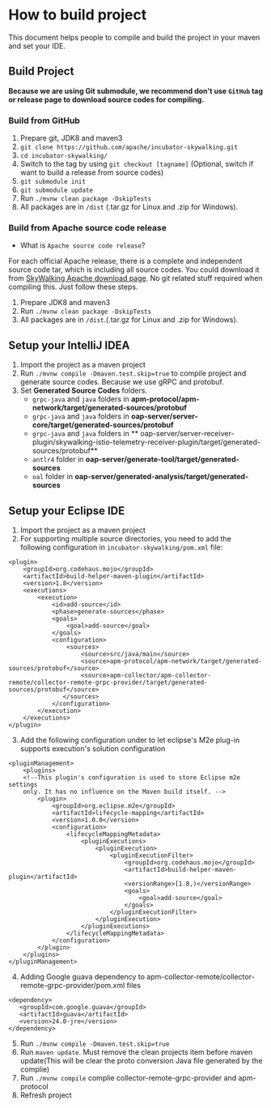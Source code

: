 # How to build project

This document helps people to compile and build the project in your maven and set your IDE.

## Build Project

**Because we are using Git submodule, we recommend don't use `GitHub` tag or release page to download source codes for
compiling.**

### Build from GitHub

1. Prepare git, JDK8 and maven3
1. `git clone https://github.com/apache/incubator-skywalking.git`
1. `cd incubator-skywalking/`
1. Switch to the tag by using `git checkout [tagname]` (Optional, switch if want to build a release from source codes)
1. `git submodule init`
1. `git submodule update`
1. Run `./mvnw clean package -DskipTests`
1. All packages are in `/dist` (.tar.gz for Linux and .zip for Windows).

### Build from Apache source code release

- What is `Apache source code release`?

For each official Apache release, there is a complete and independent source code tar, which is including all source
codes. You could download it from [SkyWalking Apache download page](http://skywalking.apache.org/downloads/). No git
related stuff required when compiling this. Just follow these steps.

1. Prepare JDK8 and maven3
1. Run `./mvnw clean package -DskipTests`
1. All packages are in `/dist`.(.tar.gz for Linux and .zip for Windows).

## Setup your IntelliJ IDEA

1. Import the project as a maven project
1. Run `./mvnw compile -Dmaven.test.skip=true` to compile project and generate source codes. Because we use gRPC and
   protobuf.
1. Set **Generated Source Codes** folders.
    * `grpc-java` and `java` folders in **apm-protocol/apm-network/target/generated-sources/protobuf**
    * `grpc-java` and `java` folders in **oap-server/server-core/target/generated-sources/protobuf**
    * `grpc-java` and `java` folders in **
      oap-server/server-receiver-plugin/skywalking-istio-telemetry-receiver-plugin/target/generated-sources/protobuf**
    * `antlr4` folder in **oap-server/generate-tool/target/generated-sources**
    * `oal` folder in **oap-server/generated-analysis/target/generated-sources**

## Setup your Eclipse IDE

1. Import the project as a maven project
2. For supporting multiple source directories, you need to add the following configuration
   in `incubator-skywalking/pom.xml` file:

```
<plugin>
    <groupId>org.codehaus.mojo</groupId>
    <artifactId>build-helper-maven-plugin</artifactId>
    <version>1.8</version>
    <executions>
        <execution>
            <id>add-source</id>
            <phase>generate-sources</phase>
            <goals>
                <goal>add-source</goal>
            </goals>
            <configuration>
                <sources>
                    <source>src/java/main</source>
                    <source>apm-protocol/apm-network/target/generated-sources/protobuf</source>
                    <source>apm-collector/apm-collector-remote/collector-remote-grpc-provider/target/generated-sources/protobuf</source>
               </sources>
            </configuration>
        </execution>
    </executions>
</plugin>
```

3. Add the following configuration under to let eclipse's M2e plug-in supports execution's solution configuration

```
<pluginManagement>
    <plugins>
    <!--This plugin's configuration is used to store Eclipse m2e settings 
    only. It has no influence on the Maven build itself. -->
        <plugin>
            <groupId>org.eclipse.m2e</groupId>
            <artifactId>lifecycle-mapping</artifactId>
            <version>1.0.0</version>
            <configuration>
                <lifecycleMappingMetadata>
                    <pluginExecutions>
                        <pluginExecution>
                            <pluginExecutionFilter>
                                <groupId>org.codehaus.mojo</groupId>
                                <artifactId>build-helper-maven-plugin</artifactId>
                                <versionRange>[1.8,)</versionRange>
                                <goals>
                                    <goal>add-source</goal>
                                </goals>
                            </pluginExecutionFilter>
                        </pluginExecution>
                    </pluginExecutions>
                </lifecycleMappingMetadata>
            </configuration>
        </plugin>
    </plugins>
</pluginManagement>
```

4. Adding Google guava dependency to apm-collector-remote/collector-remote-grpc-provider/pom.xml files

```
<dependency>
   <groupId>com.google.guava</groupId>
   <artifactId>guava</artifactId>
   <version>24.0-jre</version>
</dependency>
```

5. Run `./mvnw compile -Dmaven.test.skip=true`
6. Run `maven update`. Must remove the clean projects item before maven update(This will be clear the proto conversion
   Java file generated by the complie)
7. Run `./mvnw compile` complie collector-remote-grpc-provider and apm-protocol
8. Refresh project
